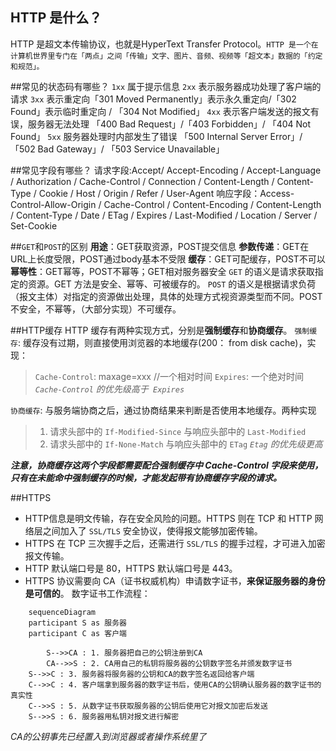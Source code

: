 
## HTTP 是什么？
HTTP 是超文本传输协议，也就是HyperText Transfer Protocol。`HTTP 是一个在计算机世界里专门在「两点」之间「传输」文字、图片、音频、视频等「超文本」数据的「约定和规范」。`  

##常见的状态码有哪些？
`1xx` 属于提示信息
`2xx` 表示服务器成功处理了客户端的请求
`3xx` 表示重定向「301 Moved Permanently」表示永久重定向/「302 Found」表示临时重定向 / 「304 Not Modified」
`4xx` 表示客户端发送的报文有误，服务器无法处理 「400 Bad Request」/「403 Forbidden」/ 「404 Not Found」
`5xx` 服务器处理时内部发生了错误 「500 Internal Server Error」/ 「502 Bad Gateway」/ 「503 Service Unavailable」

##常见字段有哪些？
请求字段:Accept/ Accept-Encoding / Accept-Language / Authorization / Cache-Control / Connection / Content-Length / Content-Type / Cookie / Host / Origin / Refer / User-Agent
响应字段：Access-Control-Allow-Origin / Cache-Control / Content-Encoding / Content-Length / Content-Type / Date / ETag / Expires / Last-Modified / Location / Server / Set-Cookie 

##`GET`和`POST`的区别
**用途**：GET获取资源，POST提交信息
**参数传递**：GET在URL上长度受限，POST通过body基本不受限
**缓存**：GET可配缓存，POST不可以
**幂等性**：GET幂等，POST不幂等；GET相对服务器安全
`GET` 的语义是请求获取指定的资源。GET 方法是安全、幂等、可被缓存的。
`POST` 的语义是根据请求负荷（报文主体）对指定的资源做出处理，具体的处理方式视资源类型而不同。POST 不安全，不幂等，（大部分实现）不可缓存。

##HTTP缓存
HTTP 缓存有两种实现方式，分别是**强制缓存**和**协商缓存**。
`强制缓存`: 缓存没有过期，则直接使用浏览器的本地缓存(200： from disk cache)，实现：
>`Cache-Control`: maxage=xxx //一个相对时间
>`Expires`: 一个绝对时间
>*`Cache-Control` 的优先级高于` Expires`*

`协商缓存`: 与服务端协商之后，通过协商结果来判断是否使用本地缓存。两种实现
>1. 请求头部中的 `If-Modified-Since` 与响应头部中的 `Last-Modified`
>2. 请求头部中的 `If-None-Match` 与响应头部中的 `ETag`
>*`Etag` 的优先级更高*

***注意，协商缓存这两个字段都需要配合强制缓存中 Cache-Control 字段来使用，只有在未能命中强制缓存的时候，才能发起带有协商缓存字段的请求。***

##HTTPS
+ HTTP信息是明文传输，存在安全风险的问题。HTTPS 则在 TCP 和 HTTP 网络层之间加入了 `SSL/TLS` 安全协议，使得报文能够加密传输。
+ HTTPS 在 TCP 三次握手之后，还需进行 `SSL/TLS` 的握手过程，才可进入加密报文传输。
+ HTTP 默认端口号是 80，HTTPS 默认端口号是 443。
+ HTTPS 协议需要向 CA（证书权威机构）申请数字证书，**来保证服务器的身份是可信的**。
数字证书工作流程：
```mermaid
	sequenceDiagram
    participant S as 服务器
    participant C as 客户端

		S-->>CA : 1. 服务器把自己的公钥注册到CA
		CA-->>S : 2. CA用自己的私钥将服务器的公钥数字签名并颁发数字证书
    S-->>C : 3. 服务器将服务器的公钥和CA的数字签名返回给客户端
    C-->>C : 4. 客户端拿到服务器的数字证书后，使用CA的公钥确认服务器的数字证书的真实性
    C-->>S : 5. 从数字证书获取服务器的公钥后使用它对报文加密后发送
    S-->>S : 6. 服务器用私钥对报文进行解密
```
*CA的公钥事先已经置入到浏览器或者操作系统里了*
